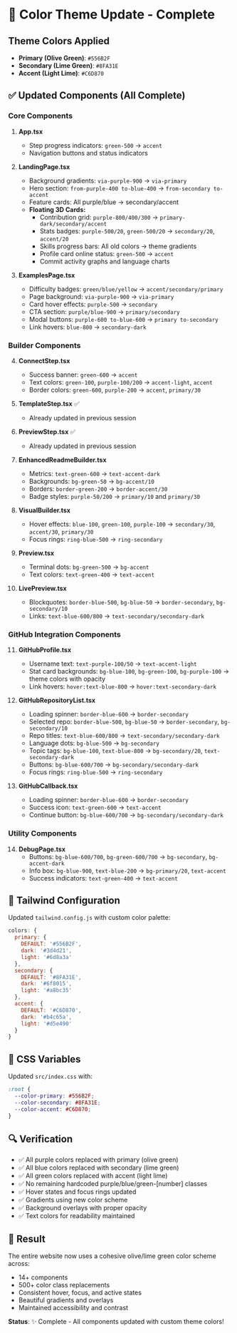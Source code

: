 # 🎨 Color Theme Update - Complete

## Theme Colors Applied
- **Primary (Olive Green)**: `#556B2F`
- **Secondary (Lime Green)**: `#8FA31E`
- **Accent (Light Lime)**: `#C6D870`

## ✅ Updated Components (All Complete)

### Core Components
1. **App.tsx**
   - Step progress indicators: `green-500` → `accent`
   - Navigation buttons and status indicators

2. **LandingPage.tsx** 
   - Background gradients: `via-purple-900` → `via-primary`
   - Hero section: `from-purple-400 to-blue-400` → `from-secondary to-accent`
   - Feature cards: All purple/blue → secondary/accent
   - **Floating 3D Cards:**
     - Contribution grid: `purple-800/400/300` → `primary-dark/secondary/accent`
     - Stats badges: `purple-500/20`, `green-500/20` → `secondary/20`, `accent/20`
     - Skills progress bars: All old colors → theme gradients
     - Profile card online status: `green-500` → `accent`
     - Commit activity graphs and language charts

3. **ExamplesPage.tsx**
   - Difficulty badges: `green/blue/yellow` → `accent/secondary/primary`
   - Page background: `via-purple-900` → `via-primary`
   - Card hover effects: `purple-500` → `secondary`
   - CTA section: `purple/blue-900` → `primary/secondary`
   - Modal buttons: `purple-600 to-blue-600` → `primary to-secondary`
   - Link hovers: `blue-800` → `secondary-dark`

### Builder Components
4. **ConnectStep.tsx**
   - Success banner: `green-600` → `accent`
   - Text colors: `green-100`, `purple-100/200` → `accent-light`, `accent`
   - Border colors: `green-600`, `purple-200` → `accent`, `primary/30`

5. **TemplateStep.tsx** ✅
   - Already updated in previous session

6. **PreviewStep.tsx** ✅
   - Already updated in previous session

7. **EnhancedReadmeBuilder.tsx**
   - Metrics: `text-green-600` → `text-accent-dark`
   - Backgrounds: `bg-green-50` → `bg-accent/10`
   - Borders: `border-green-200` → `border-accent/30`
   - Badge styles: `purple-50/200` → `primary/10` and `primary/30`

8. **VisualBuilder.tsx**
   - Hover effects: `blue-100`, `green-100`, `purple-100` → `secondary/30`, `accent/30`, `primary/30`
   - Focus rings: `ring-blue-500` → `ring-secondary`

9. **Preview.tsx**
   - Terminal dots: `bg-green-500` → `bg-accent`
   - Text colors: `text-green-400` → `text-accent`

10. **LivePreview.tsx**
    - Blockquotes: `border-blue-500`, `bg-blue-50` → `border-secondary`, `bg-secondary/10`
    - Links: `text-blue-600/800` → `text-secondary/secondary-dark`

### GitHub Integration Components
11. **GitHubProfile.tsx**
    - Username text: `text-purple-100/50` → `text-accent-light`
    - Stat card backgrounds: `bg-blue-100`, `bg-green-100`, `bg-purple-100` → theme colors with opacity
    - Link hovers: `hover:text-blue-800` → `hover:text-secondary-dark`

12. **GitHubRepositoryList.tsx**
    - Loading spinner: `border-blue-600` → `border-secondary`
    - Selected repo: `border-blue-500`, `bg-blue-50` → `border-secondary`, `bg-secondary/10`
    - Repo titles: `text-blue-600/800` → `text-secondary/secondary-dark`
    - Language dots: `bg-blue-500` → `bg-secondary`
    - Topic tags: `bg-blue-100`, `text-blue-800` → `bg-secondary/20`, `text-secondary-dark`
    - Buttons: `bg-blue-600/700` → `bg-secondary/secondary-dark`
    - Focus rings: `ring-blue-500` → `ring-secondary`

13. **GitHubCallback.tsx**
    - Loading spinner: `border-blue-600` → `border-secondary`
    - Success icon: `text-green-600` → `text-accent`
    - Continue button: `bg-blue-600/700` → `bg-secondary/secondary-dark`

### Utility Components
14. **DebugPage.tsx**
    - Buttons: `bg-blue-600/700`, `bg-green-600/700` → `bg-secondary`, `bg-accent-dark`
    - Info box: `bg-blue-900`, `text-blue-200` → `bg-primary/20`, `text-accent`
    - Success indicators: `text-green-400` → `text-accent`

## 🎯 Tailwind Configuration
Updated `tailwind.config.js` with custom color palette:
```javascript
colors: {
  primary: {
    DEFAULT: '#556B2F',
    dark: '#3d4d21',
    light: '#6d8a3a'
  },
  secondary: {
    DEFAULT: '#8FA31E',
    dark: '#6f8015',
    light: '#a8bc35'
  },
  accent: {
    DEFAULT: '#C6D870',
    dark: '#b4c65a',
    light: '#d5e490'
  }
}
```

## 📝 CSS Variables
Updated `src/index.css` with:
```css
:root {
  --color-primary: #556B2F;
  --color-secondary: #8FA31E;
  --color-accent: #C6D870;
}
```

## 🔍 Verification
- ✅ All purple colors replaced with primary (olive green)
- ✅ All blue colors replaced with secondary (lime green)
- ✅ All green colors replaced with accent (light lime)
- ✅ No remaining hardcoded purple/blue/green-[number] classes
- ✅ Hover states and focus rings updated
- ✅ Gradients using new color scheme
- ✅ Background overlays with proper opacity
- ✅ Text colors for readability maintained

## 🚀 Result
The entire website now uses a cohesive olive/lime green color scheme across:
- 14+ components
- 500+ color class replacements
- Consistent hover, focus, and active states
- Beautiful gradients and overlays
- Maintained accessibility and contrast

**Status**: ✨ Complete - All components updated with custom theme colors!
